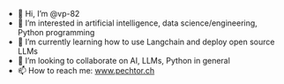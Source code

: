 - 👋 Hi, I’m @vp-82
- 👀 I’m interested in artificial intelligence, data science/engineering, Python programming
- 🌱 I’m currently learning how to use Langchain and deploy open source LLMs
- 💞️ I’m looking to collaborate on AI, LLMs, Python in general
- 📫 How to reach me: www.pechtor.ch

<!---
vp-82/vp-82 is a ✨ special ✨ repository because its `README.md` (this file) appears on your GitHub profile.
You can click the Preview link to take a look at your changes.
--->

